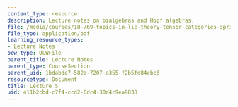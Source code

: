 ```yaml
---
content_type: resource
description: Lecture notes on bialgebras and Hopf algebras.
file: /media/courses/18-769-topics-in-lie-theory-tensor-categories-spring-2009/411b2cbdc7f4ccd26dc430d4c9ea9838_MIT18_769S09_lec05.pdf
file_type: application/pdf
learning_resource_types:
- Lecture Notes
ocw_type: OCWFile
parent_title: Lecture Notes
parent_type: CourseSection
parent_uid: 1bdabde7-582a-7207-a355-f2b5fd84cbc6
resourcetype: Document
title: Lecture 5
uid: 411b2cbd-c7f4-ccd2-6dc4-30d4c9ea9838
---
```

